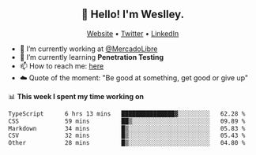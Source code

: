 <h2 align="center">👋 Hello! I'm Weslley.</h2>
<p align="center">
  <a href="http://weslleyneri.com.br">Website</a> •
  <a href="https://twitter.com/Weslley_Neri">Twitter</a> •
  <a href="https://www.linkedin.com/in/weslley-neri-3658908b">LinkedIn</a>
</p>


- 🔭 I’m currently working at [@MercadoLibre](https://github.com/mercadolibre)
- 🌱 I’m currently learning **Penetration Testing**
- 📫 How to reach me: [here](mailto:weslley39@gmail.com)
- ☁️ Quote of the moment: "Be good at something, get good or give up"

📊 **This week I spent my time working on**
<!--START_SECTION:waka-->

```txt
TypeScript      6 hrs 13 mins   ███████████████▓░░░░░░░░░   62.28 %
CSS             59 mins         ██▒░░░░░░░░░░░░░░░░░░░░░░   09.89 %
Markdown        34 mins         █▒░░░░░░░░░░░░░░░░░░░░░░░   05.83 %
CSV             32 mins         █▒░░░░░░░░░░░░░░░░░░░░░░░   05.43 %
Other           28 mins         █▒░░░░░░░░░░░░░░░░░░░░░░░   04.80 %
```

<!--END_SECTION:waka-->

<!-- Inspired by https://github.com/gruselhaus/gruselhaus -->